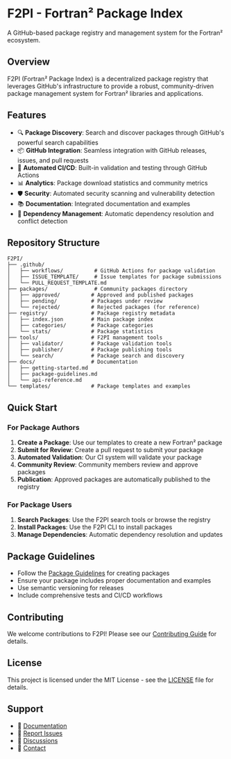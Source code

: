 # F2PI - Fortran² Package Index

A GitHub-based package registry and management system for the Fortran² ecosystem.

## Overview

F2PI (Fortran² Package Index) is a decentralized package registry that leverages GitHub's infrastructure to provide a robust, community-driven package management system for Fortran² libraries and applications.

## Features

- 🔍 **Package Discovery**: Search and discover packages through GitHub's powerful search capabilities
- 📦 **GitHub Integration**: Seamless integration with GitHub releases, issues, and pull requests
- 🔄 **Automated CI/CD**: Built-in validation and testing through GitHub Actions
- 📊 **Analytics**: Package download statistics and community metrics
- 🛡️ **Security**: Automated security scanning and vulnerability detection
- 📚 **Documentation**: Integrated documentation and examples
- 🔗 **Dependency Management**: Automatic dependency resolution and conflict detection

## Repository Structure

```
F2PI/
├── .github/
│   ├── workflows/          # GitHub Actions for package validation
│   ├── ISSUE_TEMPLATE/     # Issue templates for package submissions
│   └── PULL_REQUEST_TEMPLATE.md
├── packages/               # Community packages directory
│   ├── approved/          # Approved and published packages
│   ├── pending/           # Packages under review
│   └── rejected/          # Rejected packages (for reference)
├── registry/              # Package registry metadata
│   ├── index.json         # Main package index
│   ├── categories/        # Package categories
│   └── stats/             # Package statistics
├── tools/                 # F2PI management tools
│   ├── validator/         # Package validation tools
│   ├── publisher/         # Package publishing tools
│   └── search/            # Package search and discovery
├── docs/                  # Documentation
│   ├── getting-started.md
│   ├── package-guidelines.md
│   └── api-reference.md
└── templates/             # Package templates and examples
```

## Quick Start

### For Package Authors

1. **Create a Package**: Use our templates to create a new Fortran² package
2. **Submit for Review**: Create a pull request to submit your package
3. **Automated Validation**: Our CI system will validate your package
4. **Community Review**: Community members review and approve packages
5. **Publication**: Approved packages are automatically published to the registry

### For Package Users

1. **Search Packages**: Use the F2PI search tools or browse the registry
2. **Install Packages**: Use the F2PI CLI to install packages
3. **Manage Dependencies**: Automatic dependency resolution and updates

## Package Guidelines

- Follow the [Package Guidelines](docs/package-guidelines.md) for creating packages
- Ensure your package includes proper documentation and examples
- Use semantic versioning for releases
- Include comprehensive tests and CI/CD workflows

## Contributing

We welcome contributions to F2PI! Please see our [Contributing Guide](docs/contributing.md) for details.

## License

This project is licensed under the MIT License - see the [LICENSE](LICENSE) file for details.

## Support

- 📖 [Documentation](docs/)
- 🐛 [Report Issues](https://github.com/Fortransquared/F2PI/issues)
- 💬 [Discussions](https://github.com/Fortransquared/F2PI/discussions)
- 📧 [Contact](mailto:support@fortransquared.org)
